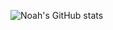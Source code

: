 ![Noah's GitHub stats](https://github-readme-stats.vercel.app/api?username=iamthenoah&show_icons=true&theme=transparent&text_color=2dba4e&title_color=167a2e&icon_color=167a2e)
